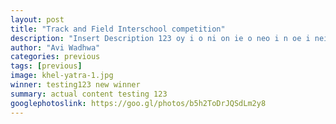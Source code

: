 ```yaml
---
layout: post
title: "Track and Field Interschool competition"
description: "Insert Description 123 oy i o ni on ie o neo i n oe i neion"
author: "Avi Wadhwa"
categories: previous
tags: [previous]
image: khel-yatra-1.jpg
winner: testing123 new winner
summary: actual content testing 123
googlephotoslink: https://goo.gl/photos/b5h2ToDrJQSdLm2y8
---
```

